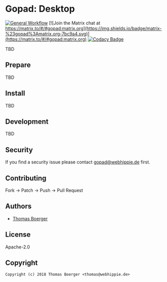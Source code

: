 # Gopad: Desktop

[![General Workflow](https://github.com/gopad/gopad-desktop/actions/workflows/general.yml/badge.svg)](https://github.com/gopad/gopad-desktop/actions/workflows/general.yml) [![Join the Matrix chat at https://matrix.to/#/#gopad:matrix.org](https://img.shields.io/badge/matrix-%23gopad%3Amatrix.org-7bc9a4.svg)](https://matrix.to/#/#gopad:matrix.org) [![Codacy Badge](https://app.codacy.com/project/badge/Grade/506caf49fac8430da71e9194dd33e45b)](https://app.codacy.com/gh/gopad/gopad-desktop/dashboard?utm_source=gh&utm_medium=referral&utm_content=&utm_campaign=Badge_grade)

TBD

## Prepare

TBD

## Install

TBD

## Development

TBD

## Security

If you find a security issue please contact
[gopad@webhippie.de](mailto:gopad@webhippie.de) first.

## Contributing

Fork -> Patch -> Push -> Pull Request

## Authors

-   [Thomas Boerger](https://github.com/tboerger)

## License

Apache-2.0

## Copyright

```console
Copyright (c) 2018 Thomas Boerger <thomas@webhippie.de>
```

